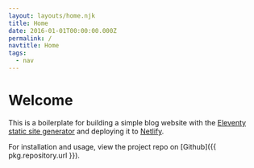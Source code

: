 ```yaml
---
layout: layouts/home.njk
title: Home
date: 2016-01-01T00:00:00.000Z
permalink: /
navtitle: Home
tags:
  - nav
---
```

# Welcome

This is a boilerplate for building a simple blog website with the [Eleventy static site generator](https://www.11ty.io) and deploying it to [Netlify](https://www.netlify.com).

For installation and usage, view the project repo on [Github]({{ pkg.repository.url }}).
